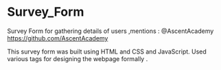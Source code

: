# Survey_Form
Survey Form for gathering details of users ,mentions : @AscentAcademy https://github.com/AscentAcademy

This survey form was built using HTML and CSS and JavaScript. Used various tags for designing the webpage formally .

